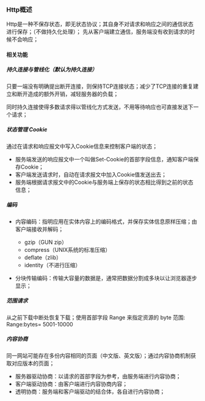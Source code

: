 ### Http概述

Http是一种不保存状态，即无状态协议；其自身不对请求和响应之间的通信状态进行保存；（不做持久化处理）；
先从客户端建立通信，服务端没有收到请求的时候不会响应；



#### 相关功能

##### 持久连接与管线化（默认为持久连接）

只要一端没有明确提出断开连接，则保持TCP连接状态；减少了TCP连接的重复建立和断开造成的额外开销，减轻服务器的负载；

同时持久连接使得多数请求得以管线化方式发送，不用等待响应也可直接发送下一个请求；



##### 状态管理 Cookie

通过在请求和响应报文中写入Cookie信息来控制客户端的状态；

- 服务端发送的响应报文中一个叫做Set-Cookie的首部字段信息，通知客户端保存Cookie；
- 客户端发送请求时，自动在请求报文中加入Cookie值发送出去；
- 服务端根据请求报文中的Cookie与服务端上保存的状态相比得到之前的状态信息；



##### 编码

- 内容编码：指明应用在实体内容上的编码格式，并保存实体信息原样压缩；由客户端接收并解码；
    - gzip（GUN zip）
    - compress（UNIX系统的标准压缩）
    - deflate（zlib）
    - identity（不进行压缩）

- 分块传输编码：传输大容量的数据是，通常把数据分割成多块以让浏览器逐步显示；



##### 范围请求

从之前下载中断处恢复下载；使用首部字段 Range 来指定资源的 byte 范围: Range:bytes= 5001-10000



##### 内容协商

同一网站可能存在多份内容相同的页面（中文版、英文版）；通过内容协商机制获取对应版本的页面；

- 服务器驱动协商：以请求的首部字段为参考，由服务端进行内容协商；
- 客户端驱动协商：由客户端进行内容协商内容；
- 透明协商：服务端和客户端驱动的结合体，各自进行内容协商；
